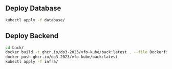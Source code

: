 

## Deploy Database

```bash
kubectl apply -f database/
```

## Deploy Backend

```bash
cd back/
docker build -t ghcr.io/do3-2023/vfo-kube/back:latest . --file Dockerfile
docker push ghcr.io/do3-2023/vfo-kube/back:latest
kubectl apply -f infra/
```